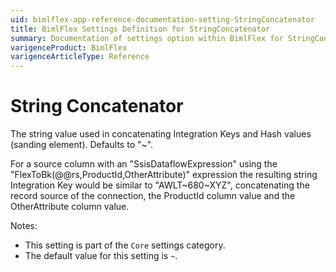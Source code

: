 ```yaml
---
uid: bimlflex-app-reference-documentation-setting-StringConcatenator
title: BimlFlex Settings Definition for StringConcatenator
summary: Documentation of settings option within BimlFlex for StringConcatenator
varigenceProduct: BimlFlex
varigenceArticleType: Reference
---
```


# String Concatenator

The string value used in concatenating Integration Keys and Hash values (sanding element). Defaults to "~".

For a source column with an "SsisDataflowExpression" using the "FlexToBk(@@rs,ProductId,OtherAttribute)" expression the resulting string Integration Key would be similar to "AWLT~680~XYZ", concatenating the record source of the connection, the ProductId column value and the OtherAttribute column value.

Notes:
* This setting is part of the `Core` settings category.
* The default value for this setting is `~`.